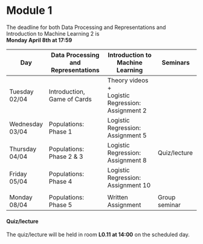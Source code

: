 
# Module 1

The deadline for both Data Processing and Representations and Introduction to Machine Learning 2 is<br>**Monday April 8th at 17:59**

| Day                | Data Processing<br>and Representations | Introduction to<br>Machine Learning | Seminars          |
| ------------------ | ---------------------------- | ----------------------------------- | --------------------------- |
| Tuesday<br>02/04   | Introduction, Game of Cards  | Theory videos +<br>Logistic Regression: Assignment 2 |            |
| Wednesday<br>03/04 | Populations: Phase 1         | Logistic Regression: Assignment 5   |                             |
| Thursday<br>04/04  | Populations: Phase 2 & 3     | Logistic Regression: Assignment 8   | Quiz/lecture                |
| Friday<br>05/04    | Populations: Phase 4         | Logistic Regression: Assignment 10  |                             |
|                    |                              |                                     |                             |
| Monday<br>08/04    | Populations: Phase 5         | Written Assignment                  | Group seminar               |



#### Quiz/lecture

The quiz/lecture will be held in room **L0.11 at 14:00** on the scheduled day.

